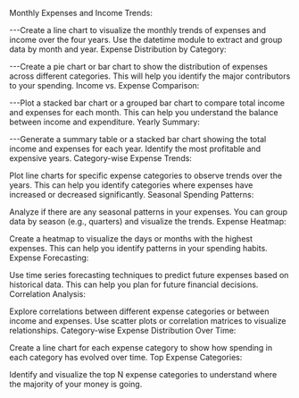 Monthly Expenses and Income Trends:

---Create a line chart to visualize the monthly trends of expenses and income over the four years.
Use the datetime module to extract and group data by month and year.
Expense Distribution by Category:

---Create a pie chart or bar chart to show the distribution of expenses across different categories.
This will help you identify the major contributors to your spending.
Income vs. Expense Comparison:

---Plot a stacked bar chart or a grouped bar chart to compare total income and expenses for each month.
This can help you understand the balance between income and expenditure.
Yearly Summary:

---Generate a summary table or a stacked bar chart showing the total income and expenses for each year.
Identify the most profitable and expensive years.
Category-wise Expense Trends:

Plot line charts for specific expense categories to observe trends over the years.
This can help you identify categories where expenses have increased or decreased significantly.
Seasonal Spending Patterns:

Analyze if there are any seasonal patterns in your expenses.
You can group data by season (e.g., quarters) and visualize the trends.
Expense Heatmap:

Create a heatmap to visualize the days or months with the highest expenses.
This can help you identify patterns in your spending habits.
Expense Forecasting:

Use time series forecasting techniques to predict future expenses based on historical data.
This can help you plan for future financial decisions.
Correlation Analysis:

Explore correlations between different expense categories or between income and expenses.
Use scatter plots or correlation matrices to visualize relationships.
Category-wise Expense Distribution Over Time:

Create a line chart for each expense category to show how spending in each category has evolved over time.
Top Expense Categories:

Identify and visualize the top N expense categories to understand where the majority of your money is going.

